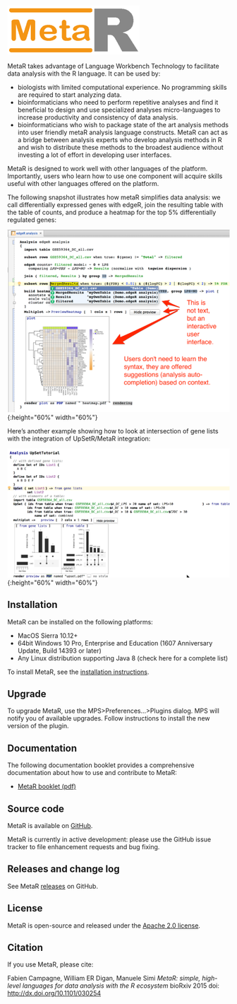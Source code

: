 ![MetaR logo](images/MetaR-logo-4-SMALL-300x111.png)

MetaR takes advantage of Language Workbench Technology to facilitate data analysis with the R language. It can be used by:

* biologists with limited computational experience. No programming skills are required to start analyzing data.
* bioinformaticians who need to perform repetitive analyses and find it beneficial to design and use specialized analyses micro-languages to increase productivity and consistency of data analysis.
* bioinformaticians who wish to package state of the art analysis methods into user friendly metaR analysis language constructs. MetaR can act as a bridge between analysis experts who develop analysis methods in R and wish to distribute these methods to the broadest audience without investing a lot of effort in developing user interfaces.

MetaR is designed to work well with other languages of the platform. Importantly, users who learn how to use one component will acquire skills useful with other languages offered on the platform.

The following snapshot illustrates how metaR simplifies data analysis: we call differentially expressed genes with edgeR, join the resulting table with the table of counts, and produce a heatmap for the top 5% differentially regulated genes:
 
![MetaR snapshot](images/MetaR_Home_Snapshot.png){:height="60%" width="60%"}

Here’s another example showing how to look at intersection of gene lists with the integration of UpSetR/MetaR integration:

![MetaR snapshot2](images/UpSet_in_MetaR_Snapshot.png){:height="60%" width="60%"}

## Installation 

MetaR can be installed on the following platforms:
* MacOS Sierra 10.12+
* 64bit Windows 10 Pro, Enterprise and Education (1607 Anniversary Update, Build 14393 or later)
* Any Linux distribution supporting Java 8 (check here for a complete list)

To install MetaR, see the [installation instructions](INSTALL.md).  

## Upgrade
To upgrade MetaR, use the MPS&gt;Preferences...&gt;Plugins dialog. MPS will notify you of available upgrades. Follow instructions to install the new version of the plugin.

## Documentation
The following documentation booklet provides a comprehensive documentation about how to use and contribute to MetaR:
 * [MetaR booklet (pdf)](booklet/MetaR_booklet.pdf)


## Source code
MetaR is available on [GitHub](https://github.com/manuelesimi/MetaR).

MetaR is currently in active development: please use the GitHub issue tracker to file enhancement requests and bug fixing.

## Releases and change log
See MetaR [releases](https://github.com/manuelesimi/MetaR/releases) on GitHub.

## License
MetaR is open-source and released under the [Apache 2.0 license](http://www.apache.org/licenses/LICENSE-2.0).

## Citation

If you use MetaR, please cite:

Fabien Campagne, William ER Digan, Manuele Simi _MetaR: simple, high-level languages for data analysis with the R ecosystem_ bioRxiv 2015 doi: http://dx.doi.org/10.1101/030254